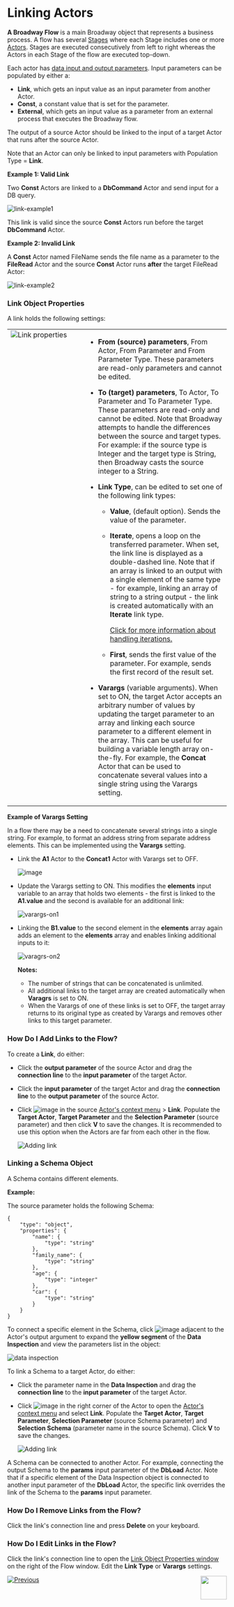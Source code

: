 # Linking Actors

**A Broadway Flow** is a main Broadway object that represents a business process. A flow has several [Stages](16_broadway_flow_overview.md) where each Stage includes one or more [Actors](03_broadway_actor.md). Stages are executed consecutively from left to right whereas the Actors in each Stage of the flow are executed top-down.

Each actor has [data input and output parameters](03_broadway_actor_window.md#actors-inputs-and-outputs). Input parameters can be populated  by either a:

- **Link**, which gets an input value as an input parameter from another Actor.
- **Const**, a constant value that is set for the parameter.
- **External**, which gets an input value as a parameter from an external process that executes the Broadway flow.

The output of a source Actor should be linked to the input of a target Actor that runs after the source Actor.

Note that an Actor can only be linked to input parameters with Population Type = **Link**.

**Example 1: Valid Link**

Two **Const** Actors are linked to a **DbCommand** Actor and send input for a DB query.

![link-example1](images/valid_link_example.png)

This link is valid since the source **Const** Actors run before the target **DbCommand** Actor.

**Example 2: Invalid Link**

A **Const** Actor named FileName sends the file name as a parameter to the **FileRead** Actor and the source **Const** Actor runs **after** the target FileRead Actor:

![link-example2](images/invalid_link_example.png)

### Link Object Properties

A link holds the following settings:

<table width="900pxl">
<tbody>
<tr>
<td valign="top" width="300pxl"><img src="images/99_20_link_attributes.PNG" alt="Link properties" /></td>
<td valign="top" width="600pxl">
<ul class="unchanged rich-diff-level-one">
<li class="unchanged">
<p class="unchanged"><strong>From (source) parameters</strong>, From Actor, From Parameter and From Parameter Type. These parameters are read-only parameters and cannot be edited.</p>
</li>
<li class="unchanged">
<p class="unchanged"><strong>To (target) parameters</strong>, To Actor, To Parameter and To Parameter Type. These parameters are read-only and cannot be edited. Note that Broadway attempts to handle the differences between the source and target types. For example: if the source type is Integer and the target type is String, then Broadway casts the source integer to a String.</p>
</li>
<li class="unchanged">
<p class="unchanged"><strong>Link Type</strong>, can be edited to set one of the following link types:</p>
<ul class="unchanged">
<li class="unchanged">
<p class="unchanged"><strong>Value</strong>, (default option). Sends the value of the parameter.</p>
</li>
<li class="unchanged">
<p class="unchanged"><strong>Iterate</strong>, opens a loop on the transferred parameter. When set, the link line is displayed as a double-dashed line. Note that if an array is linked to an output with a single element of the same type - for example, linking an array of string to a string output - the link is created automatically with an <strong>Iterate</strong> link type.</p>
<p class="unchanged"><a href="21_iterations.md">Click for more information about handling iterations.</a></p>
</li>
<li class="unchanged">
<p class="unchanged"><strong>First</strong>, sends the first value of the parameter. For example, sends the first record of the result set.</p>
</li>
</ul>
</li>
<li class="unchanged">
<p class="unchanged"><strong>Varargs</strong> (variable arguments). When set to ON, the target Actor accepts an arbitrary number of values by updating the target parameter to an array and linking each source parameter to a different element in the array. This can be useful for building a variable length array on-the-fly. For example, the <strong>Concat</strong> Actor that can be used to concatenate several values into a single string using the Varargs setting.</p>
</li>
</ul>
</td>
</tr>
</tbody>
</table>

**Example of Varargs Setting**

In a flow there may be a need to concatenate several strings into a single string. For example, to format an address string from separate address elements. This can be implemented using the **Varargs** setting.

- Link the **A1** Actor to the **Concat1** Actor with Varargs set to OFF. 

    ![image](images/99_20_example_01.PNG)

- Update the Varargs setting to ON. This modifies the **elements** input variable to an array that holds two elements - the first is linked to the **A1.value** and the second is available for an additional link:

  ![varargs-on1](images/99_20_example_02.PNG)


- Linking the **B1.value** to the second element in the **elements** array again adds an element to the **elements** array and enables linking additional inputs to it:

  ![varagrs-on2](images/99_20_example_03.PNG)


  **Notes:**

  - The number of strings that can be concatenated is unlimited. 
  - All additional links to the target array are created automatically when **Varagrs** is set to ON.
  - When the Varargs of one of these links is set to OFF, the target array returns to its original type as created by Varargs and removes other links to this target parameter.


### How Do I Add Links to the Flow?

To create a **Link**, do either:

- Click the **output parameter** of the source Actor and drag the **connection line** to the **input parameter** of the target Actor.
- Click the **input parameter** of the target Actor and drag the **connection line** to the **output parameter** of the source Actor.
- Click ![image](images/99_19_dots.PNG) in the source [Actor's context menu](18_broadway_flow_window.md#actor-context-menu) > **Link**. Populate the **Target Actor**, **Target Parameter** and the **Selection Parameter** (source parameter) and then click **V** to save the changes. It is recommended to use this option when the Actors are far from each other in the flow.

   ![Adding link](images/99_20_add_link_1.PNG)

### Linking a Schema Object

A Schema contains different elements.

**Example:**

The source parameter holds the following Schema:

```
{
    "type": "object",
    "properties": {
        "name": {
            "type": "string"
        },
        "family_name": {
            "type": "string"
        },
        "age": {
            "type": "integer"
        },
        "car": {
            "type": "string"
        }
    }
}
```

To connect a specific element in the Schema, click ![image](images/99_27_red_cross.PNG) adjacent to the Actor's output argument to expand the **yellow segment** of the **Data Inspection** and view the parameters list in the object:

![data inspection](images/99_20_data_inspection_example.PNG)

 To link a Schema to a target Actor, do either:
- Click the parameter name in the **Data Inspection** and drag the **connection line** to the **input parameter** of the target Actor.
- Click ![image](images/99_19_dots.PNG) in the right corner of the Actor to open the [Actor's context menu](18_broadway_flow_window.md#actors-context-menu) and select **Link**. Populate the **Target Actor**, **Target Parameter**, **Selection Parameter** (source Schema parameter) and **Selection Schema** (parameter name in the source Schema). Click **V** to save the changes.

    ![Adding link](images/99_20_add_link_2.PNG)

A Schema can be connected to another Actor. For example, connecting the output Schema to the **params** input parameter of the **DbLoad** Actor. Note that if a specific element of the Data Inspection object is connected to another input parameter of the **DbLoad** Actor, the specific link overrides the link of the Schema to the **params** input parameter.  

### How Do I Remove Links from the Flow?

Click the link's connection line and press **Delete** on your keyboard.

### How Do I Edit Links in the Flow?

Click the link's connection line to open the [Link Object Properties window](20_broadway_flow_linking_actors.md#link-object-properties) on the right of the Flow window. Edit the **Link Type** or **Varargs** settings.



[![Previous](/articles/images/Previous.png)](06_export_actor.md)[<img align="right" width="60" height="54" src="/articles/images/Next.png">](08_show_only_connected_actors.md)

